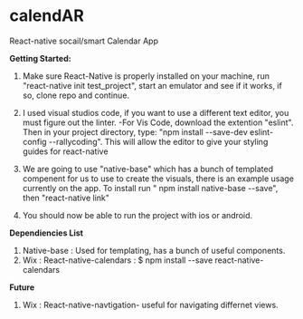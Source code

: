 # calendAR
React-native socail/smart Calendar App


**Getting Started:**
1. Make sure React-Native is properly installed on your machine, run "react-native init test_project", start an emulator and see if it works, if so, clone repo and continue.

2. I used visual studios code, if you want to use a different text editor, you must figure out the linter. 
  -For Vis Code, download the extention "eslint". Then in your project directory, type: "npm install --save-dev eslint-config --rallycoding". This will allow the editor to give your styling guides for react-native
    
3. We are going to use "native-base" which has a bunch of templated compenent for us to use to create the visuals, there is an example usage currently on the app. To install run " npm install native-base --save", then "react-native link"

4. You should now be able to run the project with ios or android. 

**Dependiencies List**
1. Native-base : Used for templating, has a bunch of useful components. 
2. Wix : React-native-calendars : $ npm install --save react-native-calendars

**Future**
1. Wix : React-native-navtigation- useful for navigating differnet views. 


